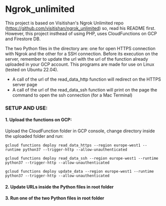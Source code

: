 # Ngrok_unlimited
This project is based on Visitishan's Ngrok Unlimited repo (https://github.com/visitishan/ngrok_unlimited) so, read his README first.
However, this project insthead of using PHP, uses CloudFunctions on GCP and Firestore DB.

The two Python files in the directory are: one for open HTTPS connection with Ngrok and the other for a SSH connection. Before its execution on the server, remember to update the url with the url of the function already uploaded in your GCP account. This programs are made for use on Linux (tested on Ubuntu 22.04).

- A call of the url of the read_data_http function will redirect on the HTTPS server page
- A call of the url of the read_data_ssh function will print on the page the command to open the ssh connection (for a Mac Terminal)

### SETUP AND USE:
#### 1. Upload the functions on GCP:
Upload the CloudFunction folder in GCP console, change directory inside the uploaded folder and run:
```
gcloud functions deploy read_data_https --region europe-west1 --runtime python37 --trigger-http --allow-unauthenticated
```
```
gcloud functions deploy read_data_ssh --region europe-west1 --runtime python37 --trigger-http --allow-unauthenticated
```
```
gcloud functions deploy update_data --region europe-west1 --runtime python37 --trigger-http --allow-unauthenticated
```
#### 2. Update URLs inside the Python files in root folder
#### 3. Run one of the two Python files in root folder
